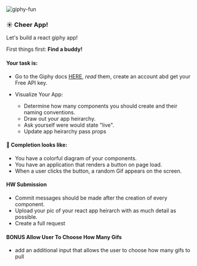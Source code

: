 ![giphy-fun](https://media.giphy.com/media/26xBKJclSF8d57UWs/giphy.gif)

### :sunny: Cheer App!

Let's build a react giphy app!

First things first: **Find a buddy!**

#### Your task is:
* Go to the Giphy docs [HERE](https://developers.giphy.com/docs/), _read_ them,  create an account abd get your Free API key.

* Visualize Your App:
  * Determine how many components you should create and their naming conventions.
  * Draw out your app heirarchy.
  * Ask yourself were would state "live".
  * Update app heirarchy pass props


#### 🚀 Completion looks like:

* You have a colorful diagram of your components.
* You have an application that renders a button on page load.
* When a user clicks the button, a random Gif appears on the screen.

#### HW Submission

* Commit messages should be made after the creation of every component.
* Upload your pic of your react app heirarch with as much detail as possible.
* Create a full request 


#### BONUS Allow User To Choose How Many Gifs

* add an additional input that allows the user to choose how many gifs to pull


